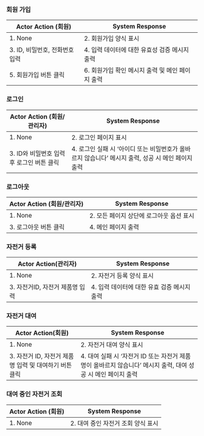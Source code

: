 ### 회원 가입

| Actor Action (회원) | System Response |
| --- | --- |
| 1. None | 2. 회원가입 양식 표시 |
| 3. ID, 비밀번호, 전화번호 입력 | 4. 입력 데이터에 대한 유효성 검증 메시지 출력 |
| 5. 회원가입 버튼 클릭 | 6. 회원가입 확인 메시지 출력 및 메인 페이지 출력 |


### 로그인

| Actor Action (회원/관리자) | System Response |
| --- | --- |
| 1. None | 2. 로그인 페이지 표시 |
| 3. ID와 비밀번호 입력 후 로그인 버튼 클릭 | 4. 로그인 실패 시 ‘아이디 또는 비밀번호가 올바르지 않습니다’ 메시지 출력, 성공 시 메인 페이지 출력 |


### 로그아웃

| Actor Action (회원/관리자) | System Response |
| --- | --- |
| 1. None | 2. 모든 페이지 상단에 로그아웃 옵션 표시 |
| 3. 로그아웃 버튼 클릭 | 4. 메인 페이지 출력 |


### 자전거 등록

| Actor Action(관리자) | System Response |
| --- | --- |
| 1. None | 2. 자전거 등록 양식 표시 |
| 3. 자전거ID, 자전거 제품명 입력 | 4. 입력 데이터에 대한 유효 검증 메시지 출력 |


### 자전거 대여
| Actor Action(회원) | System Response |
| --- | --- |
| 1. None | 2. 자전거 대여 양식 표시 |
| 3. 자전거 ID, 자전거 제품명 입력 및 대여하기 버튼 클릭 | 4. 대여 실패 시 ‘자전거 ID 또는 자전거 제품명이 올바르지 않습니다’ 메시지 출력, 대여 성공 시 메인 페이지 출력 |


### 대여 중인 자전거 조회

| Actor Action (회원) | System Response |
| --- | --- |
| 1. None | 2. 대여 중인 자전거 조회 양식 표시 |